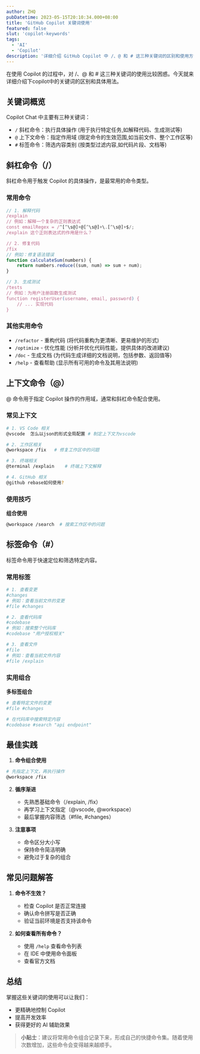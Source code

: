 ```yaml
---
author: ZHQ
pubDatetime: 2023-05-15T20:10:34.000+08:00
title: 'GitHub Copilot 关键词使用'
featured: false
slut: 'copilot-keywords'
tags:
  - 'AI'
  - 'Copilot'
description: '详细介绍 GitHub Copilot 中 /、@ 和 # 这三种关键词的区别和使用方法，帮助你更高效地使用 AI 编程助手。'
---
```


在使用 Copilot 的过程中，对 /、@ 和 # 这三种关键词的使用比较困惑。今天就来详细介绍下copilot中的关键词的区别和具体用法。

## 关键词概览

Copilot Chat 中主要有三种关键词：
- `/` 斜杠命令：执行具体操作 (用于执行特定任务,如解释代码、生成测试等)
- `@` 上下文命令：指定作用域 (限定命令的生效范围,如当前文件、整个工作区等)
- `#` 标签命令：筛选内容类别 (按类型过滤内容,如代码片段、文档等)

## 斜杠命令（/）

斜杠命令用于触发 Copilot 的具体操作，是最常用的命令类型。

### 常用命令

```javascript
// 1. 解释代码
/explain 
// 例如：解释一个复杂的正则表达式
const emailRegex = /^[^\s@]+@[^\s@]+\.[^\s@]+$/;
/explain 这个正则表达式的作用是什么？

// 2. 修复代码
/fix
// 例如：修复语法错误
function calculateSum(numbers) {
    return numbers.reduce((sum, num) => sum + num);
}

// 3. 生成测试
/tests
// 例如：为用户注册函数生成测试
function registerUser(username, email, password) {
    // ... 实现代码
}
```

### 其他实用命令

- `/refactor` - 重构代码 (将代码重构为更清晰、更易维护的形式)
- `/optimize` - 优化性能 (分析并优化代码性能，提供具体的改进建议)
- `/doc` - 生成文档 (为代码生成详细的文档说明，包括参数、返回值等)
- `/help` - 查看帮助 (显示所有可用的命令及其用法说明)

## 上下文命令（@）

@ 命令用于指定 Copilot 操作的作用域，通常和斜杠命令配合使用。

### 常见上下文

```bash
# 1. VS Code 相关
@vscode  怎么以json的形式全局配置 # 制定上下文为vscode

# 2. 工作区相关
@workspace /fix   # 修复工作区中的问题

# 3. 终端相关
@terminal /explain    # 终端上下文解释

# 4. GitHub 相关
@github rebase如何使用?
```

### 使用技巧

 **组合使用**
```bash
@workspace /search  # 搜索工作区中的问题
```

## 标签命令（#）

标签命令用于快速定位和筛选特定内容。

### 常用标签

```bash
# 1. 查看变更
#changes
# 例如：查看当前文件的变更
#file #changes

# 2. 查看代码库
#codebase
# 例如：搜索整个代码库
#codebase "用户授权相关"

# 3. 查看文件
#file
# 例如：查看当前文件内容
#file /explain
```

### 实用组合

**多标签组合**
```bash
# 查看特定文件的变更
#file #changes

# 在代码库中搜索特定内容
#codebase #search "api endpoint"
```

## 最佳实践

1. **命令组合使用**
```bash
# 先指定上下文，再执行操作
@workspace /fix
```

2. **循序渐进**
   - 先熟悉基础命令（/explain, /fix）
   - 再学习上下文指定（@vscode, @workspace）
   - 最后掌握内容筛选（#file, #changes）

3. **注意事项**
   - 命令区分大小写
   - 保持命令简洁明确
   - 避免过于复杂的组合

## 常见问题解答

1. **命令不生效？**
   - 检查 Copilot 是否正常连接
   - 确认命令拼写是否正确
   - 验证当前环境是否支持该命令

2. **如何查看所有命令？**
   - 使用 `/help` 查看命令列表
   - 在 IDE 中使用命令面板
   - 查看官方文档

## 总结

掌握这些关键词的使用可以让我们：
- 更精确地控制 Copilot
- 提高开发效率
- 获得更好的 AI 辅助效果

> **小贴士**：建议将常用命令组合记录下来，形成自己的快捷命令集。随着使用次数增加，这些命令会变得越来越顺手。